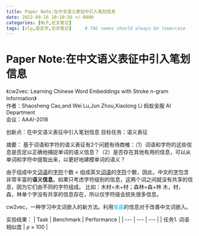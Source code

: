 ```yaml
---
title: Paper Note:在中文语义表征中引入笔划信息
date: 2022-09-16 10:10:56 +/-0800
categories: [NLP,论文笔记]
tags: [nlp,语言学,论文笔记]     # TAG names should always be lowercase
---
```


# Paper Note:在中文语义表征中引入笔划信息

《cw2vec: Learning Chinese Word Embeddings with Stroke n-gram Information》  
作者：Shaosheng Cao,and Wei Lu,Jun Zhou,Xiaolong Li 
蚂蚁金服 AI Department  
会议：AAAI-2018

创新点：在中文语义表征中引入笔划信息
目标任务：语义表征

摘要：
基于词语和字符的语义表征有2个问题有待商榷：（1）词语和字符的这些信息是否足以正确地捕捉单词的语义信息？（2）是否存在其他有用的信息，可以从单词和字符中提取出来，以更好地建模单词的语义？

由于组成中文<u>词语</u>的<u>字符</u>个数 < 组成英文<u>词语</u>的<u>字符</u>个数，因此，中文的<u>字</u>包含非常丰富的**语义信息**。如果只考虑字符级别的信息，这两个词之间就没有共享的信息，因为它们由不同的字符组成。
比如：木材=木+材；森林=森+林
木，材，森，林单个字没有共享的信息存在，所以仅字符级会损失很多信息。

cw2vec，一种学习中文词嵌入的新方法。利用<font color=DeepSkyBlue>笔画</font>的信息对于改善中文词嵌入。

实验结果：
| Task | Benchmark | Performance |
| --- | --- | --- |
| 任务1. 词语相似度 | ρ × 100 |
